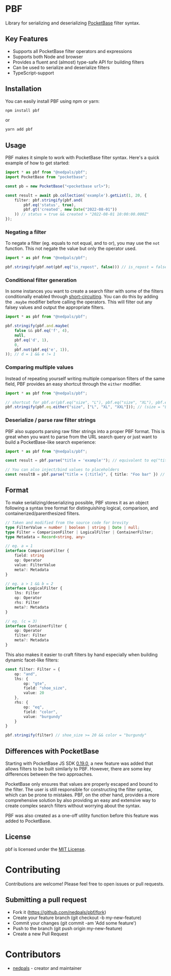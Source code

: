 # PBF
Library for serializing and deserializing [PocketBase](https://pocketbase.io) filter syntax.

## Key Features
* Supports all PocketBase filter operators and expressions
* Supports both Node and browser
* Provides a fluent and (almost) type-safe API for building filters
* Can be used to serialize and deserialize filters
* TypeScript-support

## Installation
You can easily install PBF using npm or yarn:
```bash
npm install pbf
```

or

```bash
yarn add pbf
```

## Usage
PBF makes it simple to work with PocketBase filter syntax. Here's a quick example of how to get started:

```typescript
import * as pbf from "@nedpals/pbf";
import PocketBase from "pocketbase";

const pb = new PocketBase("<pocketbase url>");

const result = await pb.collection('example').getList(1, 20, {
    filter: pbf.stringify(pbf.and(
        pbf.eq('status', true),
        pbf.gt('created', new Date("2022-08-01"))
    )) // status = true && created > "2022-08-01 10:00:00.000Z"
});
```

### Negating a filter
To negate a filter (eg. equals to not equal, and to or), you may use the `not` function. This not negate the value but only the operator used.

```typescript
import * as pbf from "@nedpals/pbf";

pbf.stringify(pbf.not(pbf.eq("is_repost", false))) // is_repost = false

```

### Conditional filter generation
In some instances you want to create a search filter with some of the filters conditionally enabled through [short-circuiting]([https://](https://www.educative.io/answers/what-are-javascript-short-circuiting-operators)). You can do this by adding the `.maybe` modifier before calling the operators. This will filter out any falsey values and output the appropriate filters.

```typescript
import * as pbf from "@nedpals/pbf";

pbf.stringify(pbf.and.maybe(
    false && pbf.eq('f', 4),
    null,
    pbf.eq('d', 1),
    0,
    pbf.not(pbf.eq('e', 1)),
)); // d = 1 && e != 1
```

### Comparing multiple values
Instead of repeating yourself writing multiple comparison filters of the same field, PBF provides an easy shortcut through the `either` modifier.

```typescript
import * as pbf from "@nedpals/pbf";

// shortcut for pbf.or(pbf.eq("size", "L"), pbf.eq("size", "XL"), pbf.eq("size", "XXL"))
pbf.stringify(pbf.eq.either("size", ["L", "XL", "XXL"])); // (size = "L" || size = "XL") || size = "XXL"
```

### Deserialize / parse raw filter strings
PBF also supports parsing raw filter strings into a proper PBF format. This is great when you want to parse from the URL search query or just want to build a PocketBase-like search experience:
```typescript
import * as pbf from "@nedpals/pbf";

const result = pbf.parse("title = 'example'"); // equivalent to eq("title", "example");

// You can also inject/bind values to placeholders
const resultB = pbf.parse("title = {:title}", { title: "Foo bar" }) // equivalent of eq("title", "Foo bar")
```

## Format
To make serializing/deserializing possible, PBF stores it as an object following a syntax tree format for distinguishing logical, comparison, and containerized/parenthesized filters.

```typescript
// Taken and modified from the source code for brevity
type FilterValue = number | boolean | string | Date | null;
type Filter = ComparisonFilter | LogicalFilter | ContainerFilter;
type Metadata = Record<string, any>

// eg. a = 1
interface ComparisonFilter {
    field: string
    op: Operator
    value: FilterValue
    meta?: Metadata
}

// eg. a > 1 && b = 2
interface LogicalFilter {
    lhs: Filter
    op: Operator
    rhs: Filter
    meta?: Metadata
}

// eg. (c = 3)
interface ContainerFilter {
    op: Operator
    filter: Filter
    meta?: Metadata
}
```

This also makes it easier to craft filters by hand especially when building dynamic facet-like filters:

```typescript
const filter: Filter = {
    op: "and",
    lhs: {
        op: "gte",
        field: "shoe_size",
        value: 20
    },
    rhs: {
        op: "eq",
        field: "color",
        value: "burgundy"
    }
}

pbf.stringify(filter) // shoe_size >= 20 && color = "burgundy"
```

## Differences with PocketBase
Starting with PocketBase JS SDK [0.19.0](https://github.com/pocketbase/js-sdk/commit/98b5fa014a27b88a6f25d39d741b10f821d0a24a), a new feature was added that allows filters to be built similarly to PBF. However, there are some key differences between the two approaches.

PocketBase only ensures that values are properly escaped and bound to the filter. The user is still responsible for constructing the filter syntax, which can be prone to mistakes. PBF, on the other hand, provides a more comprehensive solution by also providing an easy and extensive way to create complex search filters without worrying about the syntax.

PBF was also created as a one-off utility function before this feature was added to PocketBase.

## License
pbf is licensed under the [MIT License](LICENSE).

# Contributing
Contributions are welcome! Please feel free to open issues or pull requests.

## Submitting a pull request
- Fork it (https://github.com/nedpals/pbf/fork)
- Create your feature branch (git checkout -b my-new-feature)
- Commit your changes (git commit -am 'Add some feature')
- Push to the branch (git push origin my-new-feature)
- Create a new Pull Request

# Contributors
- [nedpals](https://github.com/nedpals) - creator and maintainer
